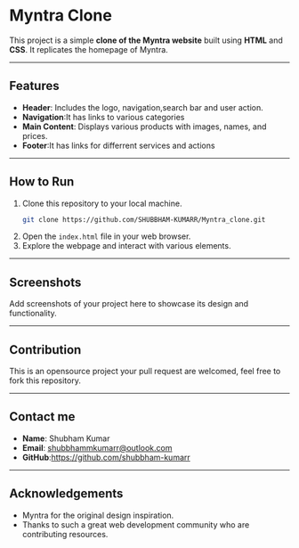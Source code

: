 # Myntra Clone

This project is a simple **clone of the Myntra website** built  using **HTML** and **CSS**. It replicates the homepage of Myntra. 

---

## Features

- **Header**: Includes the logo, navigation,search bar and user action.
- **Navigation**:It has links to various categories
- **Main Content**: Displays various products with images, names, and prices.
- **Footer**:It has links for differrent services and actions

---

## How to Run

1. Clone this repository to your local machine.
    ```bash
    git clone https://github.com/SHUBBHAM-KUMARR/Myntra_clone.git
    ```
2. Open the `index.html` file in your web browser.
3. Explore the webpage and interact with various elements.

---

## Screenshots

Add screenshots of your project here to showcase its design and functionality.

---

## Contribution

This is an opensource project your pull request are welcomed, feel free to fork this repository.

---

## Contact me

 - **Name**: Shubham Kumar
 - **Email**: shubbhammkumarr@outlook.com
 - **GitHub**:https://github.com/shubbham-kumarr
            
---


## Acknowledgements

- Myntra for the original design inspiration.
- Thanks to such a great web development community who are contributing resources. 
